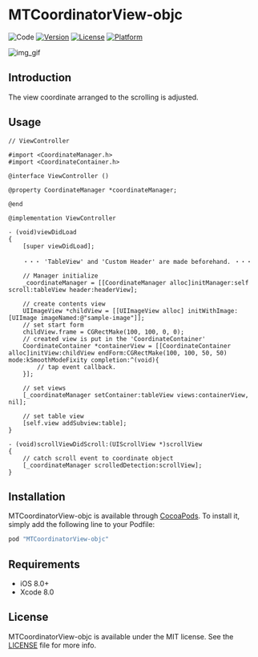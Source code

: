 # MTCoordinatorView-objc

![Code](https://img.shields.io/badge/code-obj--c-blue.svg)
[![Version](https://img.shields.io/cocoapods/v/MTCoordinatorView-objc.svg?style=flat)](http://cocoapods.org/pods/MTCoordinatorView-objc)
[![License](https://img.shields.io/cocoapods/l/MTCoordinatorView-objc.svg?style=flat)](http://cocoapods.org/pods/MTCoordinatorView-objc)
[![Platform](https://img.shields.io/cocoapods/p/MTCoordinatorView-objc.svg?style=flat)](http://cocoapods.org/pods/MTCoordinatorView-objc)

![img_gif](https://github.com/mittsuu/MTCoordinatorView-objc/blob/master/mtcoordinate.gif)


## Introduction

The view coordinate arranged to the scrolling is adjusted.

## Usage

```obj-c
// ViewController

#import <CoordinateManager.h>
#import <CoordinateContainer.h>

@interface ViewController ()

@property CoordinateManager *coordinateManager;

@end

@implementation ViewController

- (void)viewDidLoad
{
    [super viewDidLoad];

    ・・・ 'TableView' and 'Custom Header' are made beforehand. ・・・

    // Manager initialize
    _coordinateManager = [[CoordinateManager alloc]initManager:self scroll:tableView header:headerView];

    // create contents view
    UIImageView *childView = [[UIImageView alloc] initWithImage:[UIImage imageNamed:@"sample-image"]];
    // set start form
    childView.frame = CGRectMake(100, 100, 0, 0);
    // created view is put in the 'CoordinateContainer'
    CoordinateContainer *containerView = [[CoordinateContainer alloc]initView:childView endForm:CGRectMake(100, 100, 50, 50) mode:kSmoothModeFixity completion:^(void){
        // tap event callback.
    }];

    // set views
    [_coordinateManager setContainer:tableView views:containerView, nil];

    // set table view
    [self.view addSubview:table];
}

- (void)scrollViewDidScroll:(UIScrollView *)scrollView
{
    // catch scroll event to coordinate object
    [_coordinateManager scrolledDetection:scrollView];
}

```


## Installation

MTCoordinatorView-objc is available through [CocoaPods](http://cocoapods.org). To install
it, simply add the following line to your Podfile:

```ruby
pod "MTCoordinatorView-objc"
```

## Requirements

 * iOS   8.0+
 * Xcode 8.0 


## License

MTCoordinatorView-objc is available under the MIT license. See the [LICENSE](https://github.com/mittsuu/MTCoordinatorView-objc/blob/master/LICENSE) file for more info.
